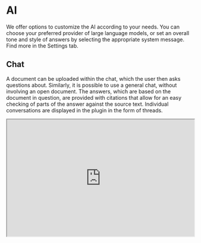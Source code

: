 # AI

We offer options to customize the AI according to your needs. You can choose your
preferred provider of large language models, or set an overall tone and style of
answers by selecting the appropriate system message. Find more in the Settings tab.

## Chat

A document can be uploaded within the chat, which the user then asks questions about.
Similarly, it is possible to use a general chat, without involving an open document.
The answers, which are based on the document in question, are provided with citations
that allow for an easy checking of parts of the answer against the source text.
Individual conversations are displayed in the plugin in the form of threads.

<iframe
  width="100%"
  height="315"
  src="https://youtube.com/embed/WuQdOxFJfuc"
  title="YouTube video player"
  allow="accelerometer; autoplay; clipboard-write; encrypted-media; gyroscope; picture-in-picture"
  allowFullScreen
/>

### Chat shortcuts

For actions you commonly use, create a simple shortcut to trigger the action. You can
start filtering the action by typing '/' in the chat and then selecting the desired
action from the list. You can use keyboard arrows to navigate through the list, and
press Enter to select the action (this will send the prompt directly to the chat).
Alternatively, you can scroll and select the action to paste its content into the input
field, to further edit it.

<iframe
  width="100%"
  height="315"
  src="https://www.youtube.com/embed/sS28yNJVcWI"
  title="YouTube video player"
  allow="accelerometer; autoplay; clipboard-write; encrypted-media; gyroscope; picture-in-picture"
  allowFullScreen
/>

### 'FastTrack'

For frequent, repetitive actions, you can also use the option to use AI directly from
the opening screen. Several preset actions are offered by default. The answers are, in
addition to the opening screen, also displayed in a separate thread in the Chat tab.

<iframe
  width="100%"
  height="315"
  src="https://www.youtube.com/embed/PFEIabq4yxc"
  title="YouTube video player"
  allow="accelerometer; autoplay; clipboard-write; encrypted-media; gyroscope; picture-in-picture"
  allowFullScreen
/>

## Editing selected text

When selecting text in a file, AI can be used to suggest different variations of the
text, taking into account the context of the file.
See Editing tab for more information.
